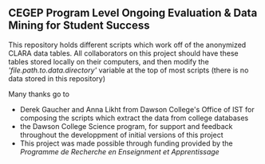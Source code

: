 ## CEGEP Program Level Ongoing Evaluation & Data Mining for Student Success

This repository holds different scripts which work off of the anonymized CLARA data tables. All collaborators on this project should have these tables stored locally on their computers, and then modify the _'file.path.to.data.directory'_ variable at the top of most scripts (there is no data stored in this repository)

Many thanks go to 
 - Derek Gaucher and Anna Likht from Dawson College's Office of IST for composing the scripts which extract the data from college databases
 - the Dawson College Science program, for support and feedback throughout the developpment of initial versions of this project
 - This project was made possible through funding provided by the _Programme de Recherche en Enseignment et Apprentissage_



